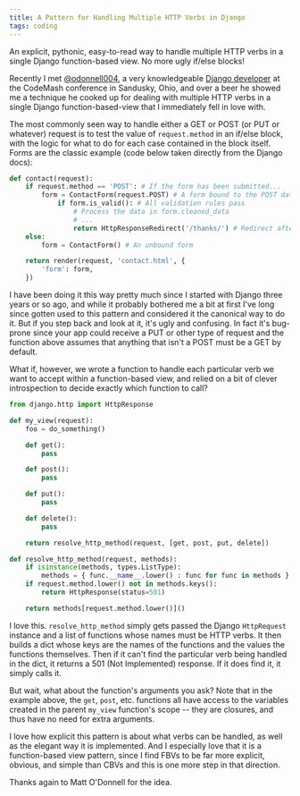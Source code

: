 ```yaml
---
title: A Pattern for Handling Multiple HTTP Verbs in Django
tags: coding
---
```


An explicit, pythonic, easy-to-read way to handle multiple HTTP verbs in a single Django function-based view. No more ugly if/else blocks!

<!-- more -->

Recently I met [@odonnell004](https://twitter.com/odonnell004), a very
knowledgeable [Django developer](http://www.mavenrd.com) at the CodeMash
conference in Sandusky, Ohio, and over a beer he showed me a technique he
cooked up for dealing with multiple HTTP verbs in a single Django
function-based-view that I immediately fell in love with.

The most commonly seen way to handle either a GET or POST (or PUT or whatever)
request is to test the value of `request.method` in an if/else block, with the
logic for what to do for each case contained in the block itself. Forms are the
classic example (code below taken directly from the Django docs):

```python
def contact(request):
    if request.method == 'POST': # If the form has been submitted...
        form = ContactForm(request.POST) # A form bound to the POST data
            if form.is_valid(): # All validation rules pass
                # Process the data in form.cleaned_data
                # ...
                return HttpResponseRedirect('/thanks/') # Redirect after POST
    else:
        form = ContactForm() # An unbound form

    return render(request, 'contact.html', {
        'form': form,
    })
```

I have been doing it this way pretty much since I started with Django three
years or so ago, and while it probably bothered me a bit at first I've long
since gotten used to this pattern and considered it the canonical way to do it.
But if you step back and look at it, it's ugly and confusing. In fact it's
bug-prone since your app could receive a PUT or other type of request and the
function above assumes that anything that isn't a POST must be a GET by
default.

What if, however, we wrote a function to handle each particular verb we want to
accept within a function-based view, and relied on a bit of clever
introspection to decide exactly which function to call?

```python        
from django.http import HttpResponse

def my_view(request):
    foo = do_something()

    def get():
        pass

    def post():
        pass

    def put():
        pass

    def delete():
        pass

    return resolve_http_method(request, [get, post, put, delete])

def resolve_http_method(request, methods):
    if isinstance(methods, types.ListType):
        methods = { func.__name__.lower() : func for func in methods }
    if request.method.lower() not in methods.keys():
        return HttpResponse(status=501)

    return methods[request.method.lower()]()
```
        
I love this. `resolve_http_method` simply gets passed the Django `HttpRequest`
instance and a list of functions whose names must be HTTP verbs. It then builds
a dict whose keys are the names of the functions and the values the functions
themselves. Then if it can't find the particular verb being handled in the
dict, it returns a 501 (Not Implemented) response. If it does find it, it
simply calls it.

But wait, what about the function's arguments you ask? Note that in the example
above, the `get`, `post`, etc. functions all have access to the variables
created in the parent `my_view` function's scope -- they are closures, and thus
have no need for extra arguments. 

I love how explicit this pattern is about what verbs can be handled, as well as
the elegant way it is implemented. And I especially love that it is a
function-based view pattern, since I find FBVs to be far more explicit,
obvious, and simple than CBVs and this is one more step in that direction.

Thanks again to Matt O'Donnell for the idea.
